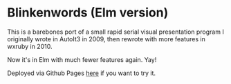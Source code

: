 # Blinkenwords (Elm version)

This is a barebones port of a small rapid serial visual presentation program I originally wrote in AutoIt3 in 2009, then rewrote with more features in wxruby in 2010.

Now it's in Elm with much fewer features again. Yay!

Deployed via Github Pages [here](https://bw.overto.eu) if you want to try it.
